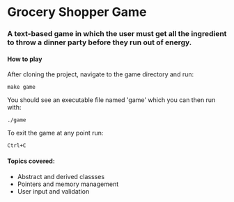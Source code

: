 # Grocery Shopper Game

### A text-based game in which the user must get all the ingredient to throw a dinner party before they run out of energy. 

#### How to play
After cloning the project, navigate to the game directory and run:
```
make game
```
You should see an executable file named 'game' which you can then run with:
```
./game
```
To exit the game at any point run:
```
Ctrl+C
```

#### Topics covered:
- Abstract and derived classses
- Pointers and memory management
- User input and validation

